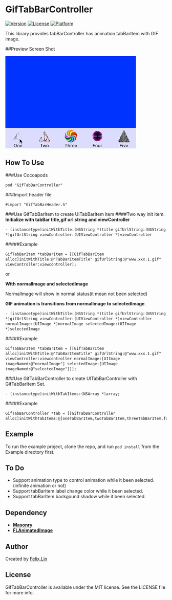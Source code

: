 # GifTabBarController

[![Version](https://img.shields.io/cocoapods/v/GifTabBarController.svg?style=flat)](http://cocoapods.org/pods/GifTabBarController)
[![License](https://img.shields.io/cocoapods/l/GifTabBarController.svg?style=flat)](http://cocoapods.org/pods/GifTabBarController)
[![Platform](https://img.shields.io/cocoapods/p/GifTabBarController.svg?style=flat)](http://cocoapods.org/pods/GifTabBarController)

This library provides tabBarController has animation tabBarItem with GIF image.

##Preview Screen Shot

![GifTabBarController Screenshot](https://raw.githubusercontent.com/FelixLinBH/GifTabBarController/master/1.gif)


## How To Use
###Use Cocoapods
```
pod "GifTabBarController"
```
###Import header file
```
#import "GifTabBarHeader.h"
```
###Use GifTabBarItem to create UITabBarItem item
####Two way init item.
**Initialize with tabBar title,gif url string and viewController**

```
- (instancetype)initWithTitle:(NSString *)title gifUrlString:(NSString *)gifUrlString viewController:(UIViewController *)viewController
``` 
#####Example
```
GifTabBarItem *tabBarItem = [[GifTabBarItem alloc]initWithTitle:@"TabBarItemTitle" gifUrlString:@"www.xxx.1.gif" viewController:viewcontroller];
```
or

**With normalImage and selectedImage**

NormalImage will show in normal status(it mean not been selected)

**GIF animation is transitions from normalImage to selectedImage**.

```
- (instancetype)initWithTitle:(NSString *)title gifUrlString:(NSString *)gifUrlString viewController:(UIViewController *)viewController normalImage:(UIImage *)normalImage selectedImage:(UIImage *)selectedImage
```
#####Example
```
GifTabBarItem *tabBarItem = [[GifTabBarItem alloc]initWithTitle:@"TabBarItemTitle" gifUrlString:@"www.xxx.1.gif" viewController:viewcontroller normalImage:[UIImage imageNamed:@"normalImage"] selectedImage:[UIImage imageNamed:@"selectedImage"]]];
```

###Use GifTabBarController to create UITabBarController with GifTabBarItem Set.

```
- (instancetype)initWithTabItems:(NSArray *)array;
```

#####Example

```
GifTabBarController *tab = [[GifTabBarController alloc]initWithTabItems:@[oneTabBarItem,twoTabBarItem,threeTabBarItem,fourTabBarItem,fiveTabBarItem]];

```

## Example

To run the example project, clone the repo, and run `pod install` from the Example directory first.

## To Do

* Support animation type to control animation while it been selected. (infinite animation or not)
* Support tabBarItem label change color while it been selected.
* Support tabBarItem backgound shadow while it been selected.
 
## Dependency

* [**Masonry**](https://github.com/SnapKit/Masonry)
* [**FLAnimatedImage**](https://github.com/Flipboard/FLAnimatedImage)

## Author

Created by [Felix.Lin](mailto:fly_81211@hotmail.com)

## License

GifTabBarController is available under the MIT license. See the LICENSE file for more info.